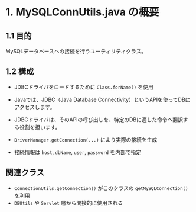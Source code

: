 # 1. MySQLConnUtils.java の概要

## 1.1 目的
MySQLデータベースへの接続を行うユーティリティクラス。

## 1.2 構成
- JDBCドライバをロードするために `Class.forName()` を使用
- Javaでは、JDBC（Java Database Connectivity）というAPIを使ってDBにアクセスします。
- JDBCドライバは、そのAPIの呼び出しを、特定のDBに適した命令へ翻訳する役割を担います。



- `DriverManager.getConnection(...)` により実際の接続を生成
- 接続情報は `host`, `dbName`, `user`, `password` を内部で指定

## 関連クラス
- `ConnectionUtils.getConnection()` がこのクラスの `getMySQLConnection()` を利用
- `DBUtils` や `Servlet` 層から間接的に使用される
